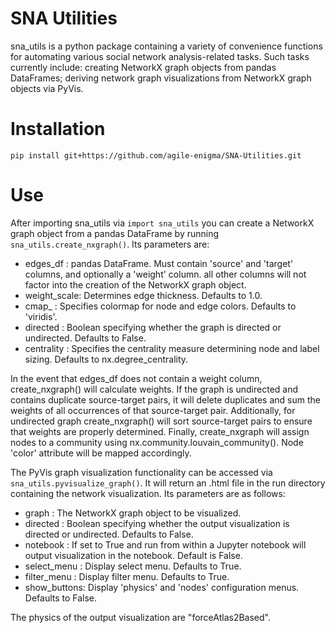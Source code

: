 # SNA Utilities

sna_utils is a python package containing a variety of convenience functions for automating various social
network analysis-related tasks. Such tasks currently include: creating NetworkX graph objects from pandas DataFrames; 
deriving network graph visualizations from NetworkX graph objects via PyVis.

# Installation

`pip install git+https://github.com/agile-enigma/SNA-Utilities.git`

# Use

After importing sna_utils via `import sna_utils` you can create a NetworkX graph object from a pandas DataFrame
by running `sna_utils.create_nxgraph()`. Its parameters are:

* edges_df    : pandas DataFrame. Must contain 'source' and 'target' columns, and optionally a 'weight' column.
all other columns will not factor into the creation of the NetworkX graph object.
* weight_scale: Determines edge thickness. Defaults to 1.0.
* cmap_       : Specifies colormap for node and edge colors. Defaults to 'viridis'. 
* directed    : Boolean specifying whether the graph is directed or undirected. Defaults to False.
* centrality  : Specifies the centrality measure determining node and label sizing. Defaults to 
nx.degree_centrality. 

In the event that edges_df does not contain a weight column, create_nxgraph() will calculate weights. If
the graph is undirected and contains duplicate source-target pairs, it will delete duplicates and sum the weights
of all occurrences of that source-target pair. Additionally, for undirected graph create_nxgraph() will sort 
source-target pairs to ensure that weights are properly determined. Finally, create_nxgraph will assign nodes to 
a community using nx.community.louvain_community(). Node 'color' attribute will be mapped accordingly.

The PyVis graph visualization functionality can be accessed via `sna_utils.pyvisualize_graph()`. It will return
 an .html file in the run directory containing the network visualization. Its parameters are as follows:

* graph       : The NetworkX graph object to be visualized.
* directed    : Boolean specifying whether the output visualization is directed or undirected. Defaults to False.
* notebook    : If set to True and run from within a Jupyter notebook will output visualization in the notebook. Default is False.
* select_menu : Display select menu. Defaults to True.
* filter_menu : Display filter menu. Defaults to True.
* show_buttons: Display 'physics' and 'nodes' configuration menus. Defaults to False.

The physics of the output visualization are "forceAtlas2Based".
